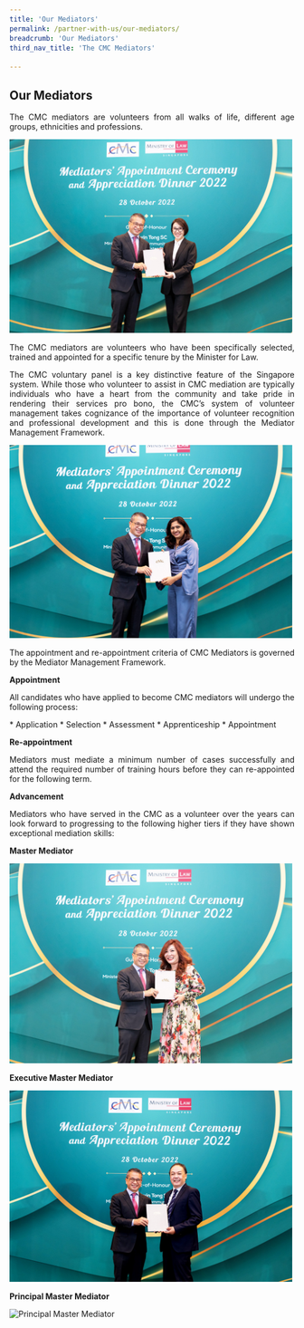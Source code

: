 ```yaml
---
title: 'Our Mediators'
permalink: /partner-with-us/our-mediators/
breadcrumb: 'Our Mediators'
third_nav_title: 'The CMC Mediators'

---
```



## Our Mediators

<p style="text-align: justify">The CMC mediators are volunteers from all walks of life, different age groups, ethnicities and professions.</p>

<div class="image"><img src="/images/MACAD2022/C0000764_1.jpg/" title="Our Mediators 1" alt="Our Mediators 1" style="width:500px"></div>

<p style="text-align: justify">The CMC mediators are volunteers who have been specifically selected, trained and appointed for a specific tenure by the Minister for Law.</p>

<p style="text-align: justify">The CMC voluntary panel is a key distinctive feature of the Singapore system. While those who volunteer to assist in CMC mediation are typically individuals who have a heart from the community and take pride in rendering their services pro bono, the CMC’s system of volunteer management takes cognizance of the importance of volunteer recognition and professional development and this is done through the Mediator Management Framework.</p> 

<div class="image"><img src="/images/MACAD2022/C0000715_1.jpg/" title="Our Mediators 2" alt="Our Mediators 2" style="width:500px"></div>

<p style="text-align: justify">The appointment and re-appointment criteria of CMC Mediators is governed by the Mediator Management Framework.</p>

**Appointment**

<p style="text-align: justify">All candidates who have applied to become CMC mediators will undergo the following process:</p>
* Application
* Selection
* Assessment
* Apprenticeship
* Appointment 

**Re-appointment**

<p style="text-align: justify">Mediators must mediate a minimum number of cases successfully and attend the required number of training hours before they can re-appointed for the following term.</p> 

**Advancement**

<p style="text-align: justify">Mediators who have served in the CMC as a volunteer over the years can look forward to progressing to the following higher tiers if they have shown exceptional mediation skills:</p>

**Master Mediator**<br>
<div class="image"><img src="/images/MACAD2022/C0000800_1.jpg/" title="Master Mediator" alt="Master Mediator" style="width:500px"></div>

**Executive Master Mediator**<br>
<div class="image"><img src="/images/MACAD2022/C0000815_1.jpg/" title="Executive Master Mediator" alt="Executive Master Mediator" style="width:500px"></div>

**Principal Master Mediator**<br>
<div class="image"><img src="/images/P2M-Mediator-Appointment-Ceremony-P2-04.jpg/" title="Principal Master Mediator" alt="Principal Master Mediator" style="width:500px"></div>
